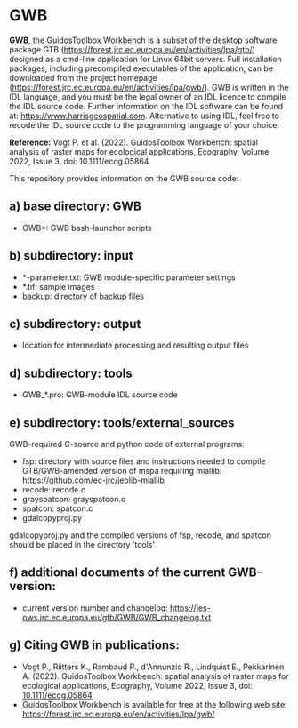 # GWB
**GWB**, the GuidosToolbox Workbench is a subset of the desktop software package GTB (https://forest.jrc.ec.europa.eu/en/activities/lpa/gtb/) designed as a cmd-line application for Linux 64bit servers. Full installation packages, including precompiled executables of the application, can be downloaded from the project homepage (https://forest.jrc.ec.europa.eu/en/activities/lpa/gwb/). GWB is written in the IDL language, and you must be the legal owner of an IDL licence to compile the IDL source code. Further information on the IDL software can be found at: https://www.harrisgeospatial.com. Alternative to using IDL, feel free to recode the IDL source code to the programming language of your choice.

**Reference:** Vogt P. et al. (2022). GuidosToolbox Workbench: spatial analysis of raster maps for ecological applications, Ecography, Volume 2022, Issue 3, doi: 10.1111/ecog.05864

This repository provides information on the GWB source code:

a) base directory: GWB
-----------
-   GWB*: GWB bash-launcher scripts

b) subdirectory: input
-------
-   *-parameter.txt: GWB module-specific parameter settings
-   *.tif: sample images
-   backup: directory of backup files 

c) subdirectory: output
-------
-   location for intermediate processing and resulting output files

d) subdirectory: tools
-------
-   GWB_*.pro: GWB-module IDL source code

e) subdirectory: tools/external_sources
------
GWB-required C-source and python code of external programs:
-   fsp: directory with source files and instructions needed to compile GTB/GWB-amended version of mspa requiring miallib: https://github.com/ec-jrc/jeolib-miallib
-   recode: recode.c
-   grayspatcon: grayspatcon.c
-   spatcon: spatcon.c
-   gdalcopyproj.py

gdalcopyproj.py and the compiled versions of fsp, recode, and spatcon should be placed in the directory 'tools'

f) additional documents of the current GWB-version:
-----
-   current version number and changelog: https://ies-ows.jrc.ec.europa.eu/gtb/GWB/GWB_changelog.txt

g) Citing GWB in publications:
-----
-   Vogt P., Riitters K., Rambaud P., d'Annunzio R., Lindquist E., Pekkarinen A. (2022). GuidosToolbox Workbench: spatial analysis of raster maps for ecological applications, Ecography, Volume 2022, Issue 3, doi: [10.1111/ecog.05864](https://doi.org/10.1111/ecog.05864)
-   GuidosToolbox Workbench is available for free at the following web site: https://forest.jrc.ec.europa.eu/en/activities/lpa/gwb/

